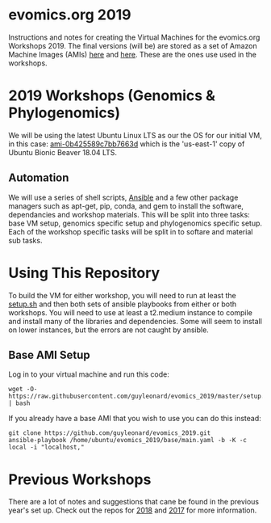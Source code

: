 # evomics.org 2019
Instructions and notes for creating the Virtual Machines for the evomics.org Workshops 2019. The final versions (will be) are stored as a set of Amazon Machine Images (AMIs) [here]() and [here](). These are the ones use used in the workshops.

# 2019 Workshops (Genomics & Phylogenomics)
We will be using the latest Ubuntu Linux LTS as our the OS for our initial VM, in this case: [ami-0b425589c7bb7663d](https://console.aws.amazon.com/ec2/home?region=us-east-1#launchAmi=ami-0b425589c7bb7663d) which is the 'us-east-1' copy of Ubuntu Bionic Beaver 18.04 LTS.

## Automation
We will use a series of shell scripts, [Ansible](https://www.ansible.com/) and a few other package managers such as apt-get, pip, conda, and gem to install the software, dependancies and workshop materials. This will be split into three tasks: base VM setup, genomics specific setup and phylogenomics specific setup. Each of the workshop specific tasks will be split in to softare and material sub tasks.

# Using This Repository
To build the VM for either workshop, you will need to run at least the [setup.sh]() and then both sets of ansible playbooks from either or both workshops. You will need to use at least a t2.medium instance to compile and install many of the libraries and dependencies. Some will seem to install on lower instances, but the errors are not caught by ansible.

## Base AMI Setup
Log in to your virtual machine and run this code:

    wget -O- https://raw.githubusercontent.com/guyleonard/evomics_2019/master/setup.sh | bash

If you already have a base AMI that you wish to use you can do this instead:

    git clone https://github.com/guyleonard/evomics_2019.git
    ansible-playbook /home/ubuntu/evomics_2019/base/main.yaml -b -K -c local -i "localhost,"

# Previous Workshops
There are a lot of notes and suggestions that cane be found in the previous year's set up. Check out the repos for [2018](https://github.com/guyleonard/evomics_2018) and [2017](https://github.com/guyleonard/evomics_2017) for more information.

